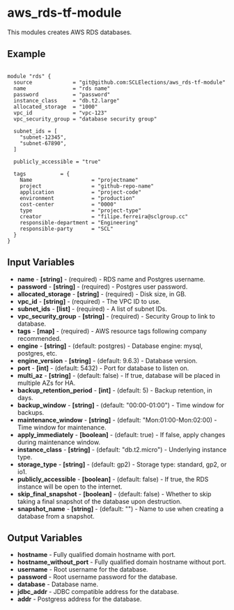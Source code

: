 # aws_rds-tf-module
This modules creates AWS RDS databases.

## Example

```hcl-terraform

module "rds" {
  source             = "git@github.com:SCLElections/aws_rds-tf-module"
  name               = "rds name"
  password           = "password"
  instance_class     = "db.t2.large"
  allocated_storage  = "1000"
  vpc_id             = "vpc-123"
  vpc_security_group = "database security group"

  subnet_ids = [
    "subnet-12345",
    "subnet-67890",
  ]

  publicly_accessible = "true"
    
  tags           = {
    Name                   = "projectname"
    project                = "github-repo-name"
    application            = "project-code"
    environment            = "production"
    cost-center            = "0000"
    type                   = "project-type"
    creator                = "filipe.ferreira@sclgroup.cc"
    responsible-department = "Engineering"
    responsible-party      = "SCL"
  }
}
```

## Input Variables
* **name** - **[string]** - (required) - RDS name and Postgres username.
* **password** - **[string]** - (required) - Postgres user password.
* **allocated_storage** - **[string]** - (required) - Disk size, in GB.
* **vpc_id** - **[string]** - (required) - The VPC ID to use.
* **subnet_ids** - **[list]** - (required) - A list of subnet IDs.
* **vpc_security_group** - **[string]** - (required) - Security Group to link to database.
* **tags** - **[map]** - (required) - AWS resource tags following company recommended.
* **engine** - **[string]** - (default: postgres) - Database engine: mysql, postgres, etc.
* **engine_version** - **[string]** - (default: 9.6.3) - Database version.
* **port** - **[int]** - (default: 5432) - Port for database to listen on. 
* **multi_az** - **[string]** - (default: false) - If true, database will be placed in multiple AZs for HA.
* **backup_retention_period** - **[int]** - (default: 5) - Backup retention, in days.
* **backup_window** - **[string]** - (default: "00:00-01:00") - Time window for backups.  
* **maintenance_window** - **[string]** - (default: "Mon:01:00-Mon:02:00) - Time window for maintenance.  
* **apply_immediately** - **[boolean]** - (default: true) - If false, apply changes during maintenance window.  
* **instance_class** - **[string]** - (default: "db.t2.micro") - Underlying instance type.  
* **storage_type** - **[string]** - (default: gp2) - Storage type: standard, gp2, or io1.  
* **publicly_accessible** - **[boolean]** - (default: false) - If true, the RDS instance will be open to the internet.  
* **skip_final_snapshot** - **[boolean]** - (default: false) - Whether to skip taking a final snapshot of the database upon destruction.
* **snapshot_name** - **[string]** - (default: "") - Name to use when creating a database from a snapshot.  

## Output Variables
* **hostname** - Fully qualified domain hostname with port.
* **hostname_without_port** - Fully qualified domain hostname without port.
* **username** - Root username for the database.
* **password** - Root username password for the database.
* **database** - Database name.
* **jdbc_addr** - JDBC compatible address for the database.
* **addr** - Postgress address for the database.


